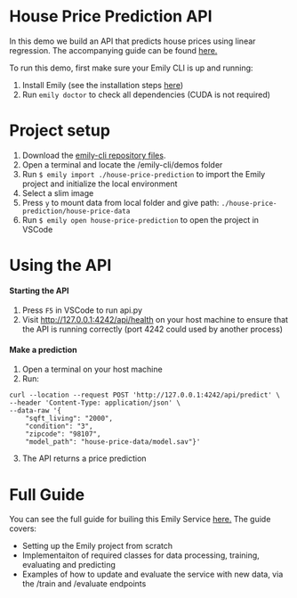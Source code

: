 # House Price Prediction API
In this demo we build an API that predicts house prices using linear regression. The accompanying guide can be found [here.](https://github.com/amboltio/emily-cli/wiki/House-price-prediction)

To run this demo, first make sure your Emily CLI is up and running: 
1. Install Emily (see the installation steps [here](https://github.com/amboltio/emily-cli/))
2. Run ```emily doctor``` to check all dependencies (CUDA is not required)

# Project setup
1. Download the [emily-cli repository files](https://github.com/amboltio/emily-cli).
2. Open a terminal and locate the /emily-cli/demos folder
3. Run ```$ emily import ./house-price-prediction``` to import the Emily project and initialize the local environment
4. Select a slim image
5. Press `y` to mount data from local folder and give path: `./house-price-prediction/house-price-data`
6. Run `$ emily open house-price-prediction` to open the project in VSCode


# Using the API
#### Starting the API
1. Press `F5` in VSCode to run api.py
3. Visit http://127.0.0.1:4242/api/health on your host machine to ensure that the API is running correctly (port 4242 could used by another process)

#### Make a prediction
1. Open a terminal on your host machine
2. Run:
```
curl --location --request POST 'http://127.0.0.1:4242/api/predict' \
--header 'Content-Type: application/json' \
--data-raw '{
    "sqft_living": "2000",
    "condition": "3",
    "zipcode": "98107",
    "model_path": "house-price-data/model.sav"}'
```
3. The API returns a price prediction

# Full Guide
You can see the full guide for builing this Emily Service [here.](https://github.com/amboltio/emily-cli/wiki/House-price-prediction) 
The guide covers:
- Setting up the Emily project from scratch
- Implementaiton of required classes for data processing, training, evaluating and predicting
- Examples of how to update and evaluate the service with new data, via the /train and /evaluate endpoints
